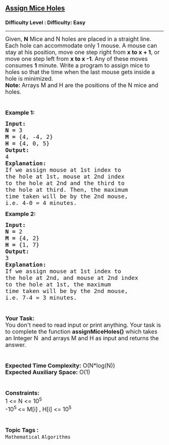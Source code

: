 <h2><a href="https://www.geeksforgeeks.org/problems/assign-mice-holes3053/1?page=1&status=unsolved&sortBy=accuracy">Assign Mice Holes</a></h2><h3>Difficulty Level : Difficulty: Easy</h3><hr><div class="problems_problem_content__Xm_eO"><p><span style="font-size:18px">Given, <strong>N</strong> Mice and N holes are placed in a straight line. Each hole can accommodate only 1 mouse. A mouse can stay at his position, move one step right from <strong>x to x + 1</strong>, or move one step left from <strong>x to x -1</strong>. Any of these moves consumes <strong>1</strong> minute. Write a program to assign mice to holes so that the time when the last mouse gets inside a hole is minimized.</span><br>
<span style="font-size:18px"><strong>Note: </strong>Arrays M and H are the positions of the N mice and holes.</span></p>

<p>&nbsp;</p>

<p><span style="font-size:18px"><strong>Example 1:</strong></span></p>

<pre><span style="font-size:18px"><strong>Input:</strong></span>
<span style="font-size:18px"><strong>N = </strong>3
<strong>M = </strong>{4, -4, 2}
<strong>H = </strong>{4, 0, 5</span><span style="font-size:18px">}</span>
<span style="font-size:18px"><strong>Output:</strong></span>
<span style="font-size:18px">4</span>
<span style="font-size:18px"><strong>Explanation:</strong></span>
<span style="font-size:18px">If we assign mouse at 1st index to
the hole at 1st, mouse at 2nd index
to the hole at 2nd and the third to
the hole at third. Then, the maximum
time taken will be by the 2nd mouse,
i.e. 4-0 = 4 minutes.</span></pre>

<p><span style="font-size:18px"><strong>Example 2:</strong></span></p>

<pre><span style="font-size:18px"><strong>Input:</strong></span>
<span style="font-size:18px"><strong>N = </strong>2
<strong>M = </strong>{4, 2}
<strong>H = </strong>{1, 7</span><span style="font-size:18px">}</span>
<span style="font-size:18px"><strong>Output:</strong></span>
<span style="font-size:18px">3</span>
<span style="font-size:18px"><strong>Explanation:</strong></span>
<span style="font-size:18px">If we assign mouse at 1st index to
the hole at 2nd, and mouse at 2nd index
to the hole at 1st, the maximum
time taken will be by the 2nd mouse,
i.e. 7-4 = 3 minutes.</span></pre>

<p>&nbsp;</p>

<p><span style="font-size:18px"><strong>Your Task:</strong><br>
You don't need to read input or print anything. Your task is to complete the function <strong>assignMiceHoles()</strong> which takes an Integer N&nbsp; and arrays M and H as input and returns the answer.</span></p>

<p>&nbsp;</p>

<p><span style="font-size:18px"><strong>Expected Time Complexity:</strong> O(N*log(N))<br>
<strong>Expected Auxiliary Space:</strong> O(1)</span></p>

<p>&nbsp;</p>

<p><span style="font-size:18px"><strong>Constraints:</strong></span><br>
<span style="font-size:18px">1 &lt;= N &lt;= 10<sup>5</sup></span><br>
<span style="font-size:18px">-10<sup>5 </sup>&lt;= M[i] , H[i] &lt;= 10<sup>5</sup></span></p>
</div><br><p><span style=font-size:18px><strong>Topic Tags : </strong><br><code>Mathematical</code>&nbsp;<code>Algorithms</code>&nbsp;